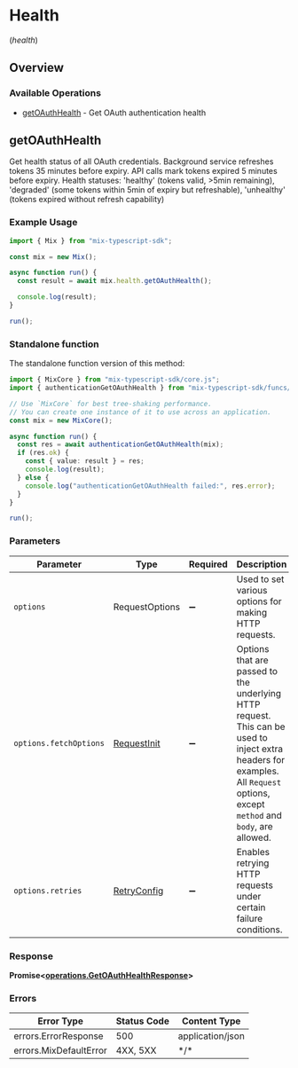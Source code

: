 # Health
(*health*)

## Overview

### Available Operations

* [getOAuthHealth](#getoauthhealth) - Get OAuth authentication health

## getOAuthHealth

Get health status of all OAuth credentials. Background service refreshes tokens 35 minutes before expiry. API calls mark tokens expired 5 minutes before expiry. Health statuses: 'healthy' (tokens valid, >5min remaining), 'degraded' (some tokens within 5min of expiry but refreshable), 'unhealthy' (tokens expired without refresh capability)

### Example Usage

<!-- UsageSnippet language="typescript" operationID="getOAuthHealth" method="get" path="/health/auth" -->
```typescript
import { Mix } from "mix-typescript-sdk";

const mix = new Mix();

async function run() {
  const result = await mix.health.getOAuthHealth();

  console.log(result);
}

run();
```

### Standalone function

The standalone function version of this method:

```typescript
import { MixCore } from "mix-typescript-sdk/core.js";
import { authenticationGetOAuthHealth } from "mix-typescript-sdk/funcs/authenticationGetOAuthHealth.js";

// Use `MixCore` for best tree-shaking performance.
// You can create one instance of it to use across an application.
const mix = new MixCore();

async function run() {
  const res = await authenticationGetOAuthHealth(mix);
  if (res.ok) {
    const { value: result } = res;
    console.log(result);
  } else {
    console.log("authenticationGetOAuthHealth failed:", res.error);
  }
}

run();
```

### Parameters

| Parameter                                                                                                                                                                      | Type                                                                                                                                                                           | Required                                                                                                                                                                       | Description                                                                                                                                                                    |
| ------------------------------------------------------------------------------------------------------------------------------------------------------------------------------ | ------------------------------------------------------------------------------------------------------------------------------------------------------------------------------ | ------------------------------------------------------------------------------------------------------------------------------------------------------------------------------ | ------------------------------------------------------------------------------------------------------------------------------------------------------------------------------ |
| `options`                                                                                                                                                                      | RequestOptions                                                                                                                                                                 | :heavy_minus_sign:                                                                                                                                                             | Used to set various options for making HTTP requests.                                                                                                                          |
| `options.fetchOptions`                                                                                                                                                         | [RequestInit](https://developer.mozilla.org/en-US/docs/Web/API/Request/Request#options)                                                                                        | :heavy_minus_sign:                                                                                                                                                             | Options that are passed to the underlying HTTP request. This can be used to inject extra headers for examples. All `Request` options, except `method` and `body`, are allowed. |
| `options.retries`                                                                                                                                                              | [RetryConfig](../../lib/utils/retryconfig.md)                                                                                                                                  | :heavy_minus_sign:                                                                                                                                                             | Enables retrying HTTP requests under certain failure conditions.                                                                                                               |

### Response

**Promise\<[operations.GetOAuthHealthResponse](../../models/operations/getoauthhealthresponse.md)\>**

### Errors

| Error Type             | Status Code            | Content Type           |
| ---------------------- | ---------------------- | ---------------------- |
| errors.ErrorResponse   | 500                    | application/json       |
| errors.MixDefaultError | 4XX, 5XX               | \*/\*                  |